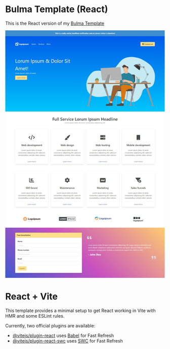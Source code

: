# Bulma Template (React)

This is the React version of my [Bulma Template](https://github.com/themattbook/bulma-template)

![website preview](https://github.com/themattbook/bulma-template/blob/main/assets/website-image.jpeg)

# React + Vite

This template provides a minimal setup to get React working in Vite with HMR and some ESLint rules.

Currently, two official plugins are available:

-   [@vitejs/plugin-react](https://github.com/vitejs/vite-plugin-react/blob/main/packages/plugin-react/README.md) uses [Babel](https://babeljs.io/) for Fast Refresh
-   [@vitejs/plugin-react-swc](https://github.com/vitejs/vite-plugin-react-swc) uses [SWC](https://swc.rs/) for Fast Refresh
